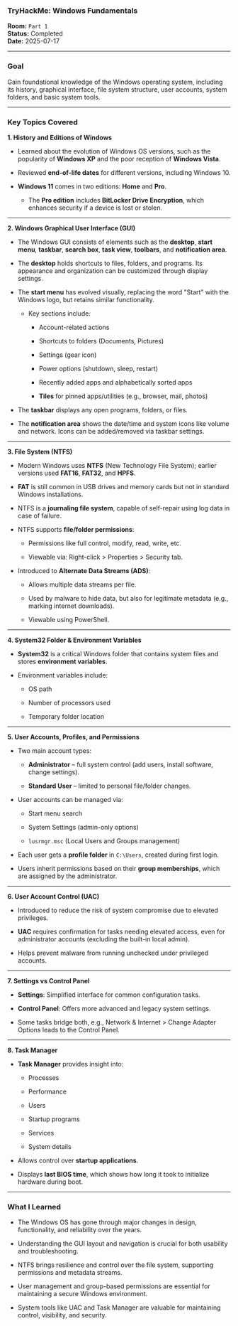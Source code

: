
### **TryHackMe: Windows Fundamentals**

**Room:** `Part 1`  
**Status:** Completed  
**Date:** 2025-07-17

----------

### **Goal**

Gain foundational knowledge of the Windows operating system, including its history, graphical interface, file system structure, user accounts, system folders, and basic system tools.

----------

### **Key Topics Covered**



**1. History and Editions of Windows**

-   Learned about the evolution of Windows OS versions, such as the popularity of **Windows XP** and the poor reception of **Windows Vista**.
    
-   Reviewed **end-of-life dates** for different versions, including Windows 10.
    
-   **Windows 11** comes in two editions: **Home** and **Pro**.
    
    -   The **Pro edition** includes **BitLocker Drive Encryption**, which enhances security if a device is lost or stolen.
        

----------

**2. Windows Graphical User Interface (GUI)**

-   The Windows GUI consists of elements such as the **desktop**, **start menu**, **taskbar**, **search box**, **task view**, **toolbars**, and **notification area**.
    
-   The **desktop** holds shortcuts to files, folders, and programs. Its appearance and organization can be customized through display settings.
    
-   The **start menu** has evolved visually, replacing the word "Start" with the Windows logo, but retains similar functionality.
    
    -   Key sections include:
        
        -   Account-related actions
            
        -   Shortcuts to folders (Documents, Pictures)
            
        -   Settings (gear icon)
            
        -   Power options (shutdown, sleep, restart)
            
        -   Recently added apps and alphabetically sorted apps
            
        -   **Tiles** for pinned apps/utilities (e.g., browser, mail, photos)
            
-   The **taskbar** displays any open programs, folders, or files.
    
-   The **notification area** shows the date/time and system icons like volume and network. Icons can be added/removed via taskbar settings.
    

----------

**3. File System (NTFS)**

-   Modern Windows uses **NTFS** (New Technology File System); earlier versions used **FAT16**, **FAT32**, and **HPFS**.
    
-   **FAT** is still common in USB drives and memory cards but not in standard Windows installations.
    
-   NTFS is a **journaling file system**, capable of self-repair using log data in case of failure.
    
-   NTFS supports **file/folder permissions**:
    
    -   Permissions like full control, modify, read, write, etc.
        
    -   Viewable via: Right-click > Properties > Security tab.
        
-   Introduced to **Alternate Data Streams (ADS)**:
    
    -   Allows multiple data streams per file.
        
    -   Used by malware to hide data, but also for legitimate metadata (e.g., marking internet downloads).
        
    -   Viewable using PowerShell.
        

----------

**4. System32 Folder & Environment Variables**

-   **System32** is a critical Windows folder that contains system files and stores **environment variables**.
    
-   Environment variables include:
    
    -   OS path
        
    -   Number of processors used
        
    -   Temporary folder location
        

----------

**5. User Accounts, Profiles, and Permissions**

-   Two main account types:
    
    -   **Administrator** – full system control (add users, install software, change settings).
        
    -   **Standard User** – limited to personal file/folder changes.
        
-   User accounts can be managed via:
    
    -   Start menu search
        
    -   System Settings (admin-only options)
        
    -   `lusrmgr.msc` (Local Users and Groups management)
        
-   Each user gets a **profile folder** in `C:\Users`, created during first login.
    
-   Users inherit permissions based on their **group memberships**, which are assigned by the administrator.
    

----------

**6. User Account Control (UAC)**

-   Introduced to reduce the risk of system compromise due to elevated privileges.
    
-   **UAC** requires confirmation for tasks needing elevated access, even for administrator accounts (excluding the built-in local admin).
    
-   Helps prevent malware from running unchecked under privileged accounts.
    

----------

**7. Settings vs Control Panel**

-   **Settings**: Simplified interface for common configuration tasks.
    
-   **Control Panel**: Offers more advanced and legacy system settings.
    
-   Some tasks bridge both, e.g., Network & Internet > Change Adapter Options leads to the Control Panel.
    

----------

**8. Task Manager**

-   **Task Manager** provides insight into:
    
    -   Processes
        
    -   Performance
        
    -   Users
        
    -   Startup programs
        
    -   Services
        
    -   System details
        
-   Allows control over **startup applications**.
    
-   Displays **last BIOS time**, which shows how long it took to initialize hardware during boot.
    

----------

### **What I Learned**

-   The Windows OS has gone through major changes in design, functionality, and reliability over the years.
    
-   Understanding the GUI layout and navigation is crucial for both usability and troubleshooting.
    
-   NTFS brings resilience and control over the file system, supporting permissions and metadata streams.
    
-   User management and group-based permissions are essential for maintaining a secure Windows environment.
    
-   System tools like UAC and Task Manager are valuable for maintaining control, visibility, and security.
